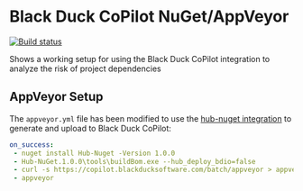 # Black Duck CoPilot NuGet/AppVeyor

[![Build status](https://ci.appveyor.com/api/projects/status/6968j1og6kvx06xt/branch/master?svg=true)](https://ci.appveyor.com/project/BlackDuckCoPilot/example-nuget-appveyor/branch/master)

Shows a working setup for using the Black Duck CoPilot integration to analyze the risk of project dependencies

## AppVeyor Setup
The `appveyor.yml` file has been modified to use the [hub-nuget integration](https://github.com/blackducksoftware/hub-nuget) to generate and upload to Black Duck CoPilot:

```yaml
on_success:
 - nuget install Hub-Nuget -Version 1.0.0
 - Hub-NuGet.1.0.0\tools\buildBom.exe --hub_deploy_bdio=false
 - curl -s https://copilot.blackducksoftware.com/batch/appveyor > appveyor.bat
 - appveyor
```
